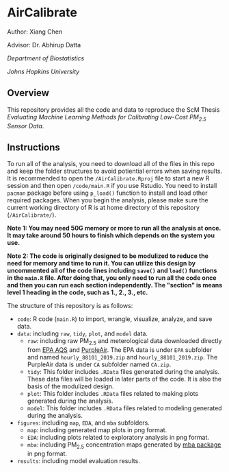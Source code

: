 # AirCalibrate

Author: Xiang Chen

Advisor: Dr. Abhirup Datta

_Department of Biostatistics_

_Johns Hopkins University_

## Overview

This repository provides all the code and data to reproduce the ScM Thesis *Evaluating Machine Learning Methods for Calibrating Low-Cost PM<sub>2.5</sub> Sensor Data*.

## Instructions

To run all of the analysis, you need to download all of the files in this repo and keep the folder structures to avoid potiential errors when saving results. It is recommended to open the `/AirCalibrate.Rproj` file to start a new R session and then open `/code/main.R` if you use Rstudio. You need to install `pacman` package before using `p_load()` function to install and load other required packages. When you begin the analysis, please make sure the current working directory of R is at home directory of this repository (`/AirCalibrate/`).

**Note 1: You may need 50G memory or more to run all the analysis at once. It may take around 50 hours to finish which depends on the system you use.**

**Note 2: The code is originally designed to be modulized to reduce the need for memory and time to run it. You can utilize this design by uncommented all of the code lines including `save()` and `load()` functions in the `main.R` file. After doing that, you only need to run all the code once and then you can run each section independently. The "section" is means level 1 heading in the code, such as 1., 2., 3., etc.** 

The structure of this repository is as follows: 

* `code`: R code (`main.R`) to import, wrangle, visualize, analyze, and save data.
* `data`: including `raw`, `tidy`, `plot`, and `model` data.
	* `raw`: including raw PM<sub>2.5</sub> and meterological data downloaded directly from [EPA AQS](https://aqs.epa.gov/aqsweb/airdata/download_files.html) and [PurpleAir](https://www2.purpleair.com/). The EPA data is under `EPA` subfolder and named `hourly_88101_2019.zip` and `hourly_88101_2019.zip`. The PurpleAir data is under `CA` subfolder named `CA.zip`.
	* `tidy`: This folder includes `.RData` files generated during the analysis. These data files will be loaded in later parts of the code. It is also the basis of the modulized design.
	* `plot`: This folder includes `.RData` files related to making plots generated during the analysis. 
	* `model`: This folder includes `.RData` files related to modeling generated during the analysis. 
* `figures`: including `map`, `EDA`, and `mba` subfolders.
	* `map`: including generated map plots in png format.
	* `EDA`: including plots related to exploratory analysis in png format.
	* `mba`: including PM<sub>2.5</sub> concentration maps generated by [mba package](https://cran.r-project.org/web/packages/MBA/index.html) in png format.
* `results`: including model evaluation results.



